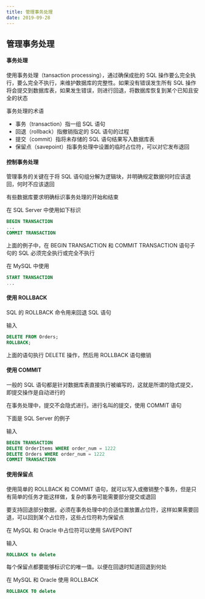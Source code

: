 ```yaml
---
title: 管理事务处理
date: 2019-09-28
---
```



## 管理事务处理




#### 事务处理

使用事务处理（tansaction processing），通过确保成批的 SQL 操作要么完全执行，要么完全不执行，来维护数据库的完整性。如果没有错误发生所有 SQL 操作将会提交到数据库表，如果发生错误，则进行回退，将数据库恢复到某个已知且安全的状态


事务处理的术语
- 事务（transaction）指一组 SQL 语句
- 回退（rollback）指撤销指定的 SQL 语句的过程
- 提交（commit）指将未存储的 SQL 语句结果写入数据库表
- 保留点（savepoint）指事务处理中设置的临时占位符，可以对它发布退回




#### 控制事务处理

管理事务的关键在于将 SQL 语句组分解为逻辑块，并明确规定数据何时应该退回，何时不应该退回

有些数据库要求明确标识事务处理的开始和结束

在 SQL Server 中使用如下标识
```sql
BEGIN TRANSACTION
...
COMMIT TRANSACTION
```
上面的例子中，在 BEGIN TRANSACTION 和 COMMIT TRANSACTION 语句子句的 SQL 必须完全执行或完全不执行

在 MySQL 中使用
```SQL
START TRANSACTION
...
```



#### 使用 ROLLBACK 

SQL 的 ROLLBACK 命令用来回退 SQL 语句

输入
```sql
DELETE FROM Orders;
ROLLBACK;
```
上面的语句执行 DELETE 操作，然后用 ROLLBACK 语句撤销



#### 使用 COMMIT 

一般的 SQL 语句都是针对数据库表直接执行被编写的，这就是所谓的隐式提交，即提交操作是自动进行的

在事务处理中，提交不会隐式进行。进行名叫的提交，使用 COMMIT 语句

下面是 SQL Server 的例子

输入
```sql
BEGIN TRANSACTION 
DELETE OrderItems WHERE order_num = 1222
DELETE Orders WHERE order_num = 1222
COMMIT TRANSACTION
```



#### 使用保留点

使用简单的 ROLLBACK 和 COMMIT 语句，就可以写入或撤销整个事务，但是只有简单的任务才能这样做，复杂的事务可能需要部分提交或退回

要支持回退部分数据，必须在事务处理中的合适位置放置占位符，这样如果需要回退，可以回到某个占位符，这些占位符称为保留点

在 MySQL 和 Oracle 中占位符可以使用 SAVEPOINT

输入
```sql
ROLLBACK to delete
```

每个保留点都要能够标识它的唯一值。以便在回退时知道回退到何处


在 MySQL 和 Oracle 使用 ROLLBACK
```sql
ROLLBACK TO delete
```


